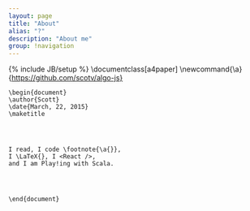 ```yaml
---
layout: page
title: "About"
alias: "?"
description: "About me"
group: !navigation
---
```

{% include JB/setup %}
    \documentclass[a4paper]
    \newcommand{\a}{https://github.com/scotv/algo-js}

    \begin{document}
    \author{Scott}
    \date{March, 22, 2015}
    \maketitle




    I read, I code \footnote{\a{}},
    I \LaTeX{}, I <React />,
    and I am Play!ing with Scala.




    \end{document}

<div class="lang zh-cn">
</div>
